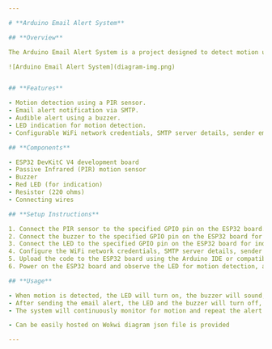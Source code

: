 ```yaml
---

# **Arduino Email Alert System**

## **Overview**

The Arduino Email Alert System is a project designed to detect motion using a Passive Infrared (PIR) sensor connected to an ESP32 development board. When motion is detected, the system sends an email alert to a specified recipient using Simple Mail Transfer Protocol (SMTP). Additionally, a buzzer is used to provide audible indication of motion detection.

![Arduino Email Alert System](diagram-img.png)


## **Features**

- Motion detection using a PIR sensor.
- Email alert notification via SMTP.
- Audible alert using a buzzer.
- LED indication for motion detection.
- Configurable WiFi network credentials, SMTP server details, sender email address, and recipient email address.

## **Components**

- ESP32 DevKitC V4 development board
- Passive Infrared (PIR) motion sensor
- Buzzer
- Red LED (for indication)
- Resistor (220 ohms)
- Connecting wires

## **Setup Instructions**

1. Connect the PIR sensor to the specified GPIO pin on the ESP32 board.
2. Connect the buzzer to the specified GPIO pin on the ESP32 board for audible alert.
3. Connect the LED to the specified GPIO pin on the ESP32 board for indication.
4. Configure the WiFi network credentials, SMTP server details, sender email address, and recipient email address in the code.
5. Upload the code to the ESP32 board using the Arduino IDE or compatible software.
6. Power on the ESP32 board and observe the LED for motion detection, and listen for the buzzer for audible alerts.

## **Usage**

- When motion is detected, the LED will turn on, the buzzer will sound, and an email alert will be sent to the specified recipient.
- After sending the email alert, the LED and the buzzer will turn off, indicating the end of the alert process.
- The system will continuously monitor for motion and repeat the alert process as needed.

- Can be easily hosted on Wokwi diagram json file is provided

---
```

